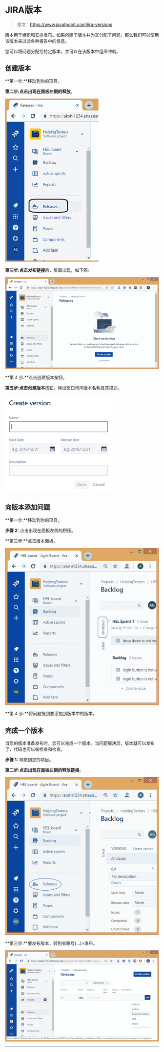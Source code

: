 # JIRA版本

> 原文：<https://www.javatpoint.com/jira-versions>

版本用于组织和安排发布。如果创建了版本并为其分配了问题，那么我们可以使用该版本来过滤各种报告中的信息。

您可以将问题分配给特定版本，并可以在该版本中组织冲刺。

## 创建版本

**第一步:**移动到你的项目。

**第二步:**点击出现在面板左侧的**释放**。

![Jira Versions](img/9f5afec9f6f125d55a0fe2d3e869f98c.png)

**第三步:**点击**发布链接**后，屏幕出现，如下图:

![Jira Versions](img/fdf071a5af3c8dde27b9a54d91bd81fd.png)

**第 4 步:**点击创建版本按钮。

**第五步:**点击**创建版本**按钮，弹出窗口询问版本名称及其描述。

![Jira Versions](img/2243c03be9b0cb54e830e5a1a12b2f34.png)

## 向版本添加问题

**第一步:**移动到你的项目。

**步骤 2:** 点击出现在面板左侧的积压。

**第三步:**点击版本面板。

![Jira Versions](img/3cfe9b8ee0b591e06248dbd0a130dc36.png)

**第 4 步:**将问题拖到要添加到版本中的版本。

## 完成一个版本

当您的版本准备发布时，您可以完成一个版本。当问题解决后，版本就可以发布了，代码也可以被检查和检查。

**步骤 1:** 导航到您的项目。

**第二步:**点击出现在面板左侧的**释放链接**。

![Jira Versions](img/8b706c5eacc0e9d068d0f6be718fb276.png)

**第三步:**要发布版本，转到省略号(...)>发布。

![Jira Versions](img/f8186d9648a329bfacda70225a771097.png)

* * *
